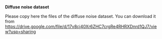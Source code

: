 **Diffuse noise dataset**

Please copy here the files of the diffuse noise dataset. You can download it from https://drive.google.com/file/d/17v8cj40Xr6ZHC7crgRe4RHRXDnrd1QJ7/view?usp=sharing
